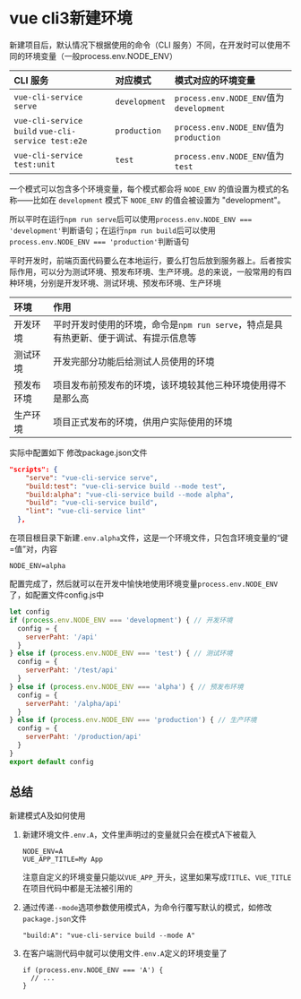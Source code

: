 # vue cli3新建环境

新建项目后，默认情况下根据使用的命令（CLI 服务）不同，在开发时可以使用不同的环境变量（一般process.env.NODE_ENV）

CLI 服务 | 对应模式 | 模式对应的环境变量
:-- | :-- | :--
`vue-cli-service serve`| `development` | `process.env.NODE_ENV`值为`development`
`vue-cli-service build` `vue-cli-service test:e2e`| `production` | `process.env.NODE_ENV`值为`production`
`vue-cli-service test:unit`| `test` | `process.env.NODE_ENV`值为`test`

一个模式可以包含多个环境变量，每个模式都会将 `NODE_ENV` 的值设置为模式的名称——比如在 `development` 模式下 `NODE_ENV` 的值会被设置为 "development"。

所以平时在运行`npm run serve`后可以使用`process.env.NODE_ENV === 'development'`判断语句；在运行`npm run build`后可以使用`process.env.NODE_ENV === 'production'`判断语句

平时开发时，前端页面代码要么在本地运行，要么打包后放到服务器上。后者按实际作用，可以分为测试环境、预发布环境、生产环境。总的来说，一般常用的有四种环境，分别是开发环境、测试环境、预发布环境、生产环境

环境 | 作用
:-- | :--
开发环境 | 平时开发时使用的环境，命令是`npm run serve`，特点是具有热更新、便于调试、有提示信息等
测试环境 | 开发完部分功能后给测试人员使用的环境
预发布环境| 项目发布前预发布的环境，该环境较其他三种环境使用得不是那么高
生产环境 | 项目正式发布的环境，供用户实际使用的环境

实际中配置如下
修改package.json文件

```json
"scripts": {
    "serve": "vue-cli-service serve",
    "build:test": "vue-cli-service build --mode test",
    "build:alpha": "vue-cli-service build --mode alpha",
    "build": "vue-cli-service build",
    "lint": "vue-cli-service lint"
  },
```

在项目根目录下新建`.env.alpha`文件，这是一个环境文件，只包含环境变量的“键=值”对，内容

```
NODE_ENV=alpha
```

配置完成了，然后就可以在开发中愉快地使用环境变量`process.env.NODE_ENV`了，如配置文件config.js中

```js
let config
if (process.env.NODE_ENV === 'development') { // 开发环境
  config = {
    serverPaht: '/api'
  }
} else if (process.env.NODE_ENV === 'test') { // 测试环境
  config = {
    serverPaht: '/test/api'
  }
} else if (process.env.NODE_ENV === 'alpha') { // 预发布环境
  config = {
    serverPaht: '/alpha/api'
  }
} else if (process.env.NODE_ENV === 'production') { // 生产环境
  config = {
    serverPaht: '/production/api'
  }
}
export default config
```

## 总结

新建模式A及如何使用
1. 新建环境文件`.env.A`，文件里声明过的变量就只会在模式A下被载入

   ```
   NODE_ENV=A
   VUE_APP_TITLE=My App
   ```
   注意自定义的环境变量只能以`VUE_APP_`开头，这里如果写成`TITLE`、`VUE_TITLE`在项目代码中都是无法被引用的

2. 通过传递`--mode`选项参数使用模式A，为命令行覆写默认的模式，如修改`package.json`文件

   ```
   "build:A": "vue-cli-service build --mode A"
   ```

3. 在客户端测代码中就可以使用文件`.env.A`定义的环境变量了

   ```
   if (process.env.NODE_ENV === 'A') {
     // ...
   }
   ```
